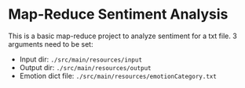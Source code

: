 # Map-Reduce Sentiment Analysis

This is a basic map-reduce project to analyze sentiment for a txt file. 3 arguments need to be set:

* Input dir: `./src/main/resources/input`
* Output dir: `./src/main/resources/output`
* Emotion dict file: `./src/main/resources/emotionCategory.txt`
